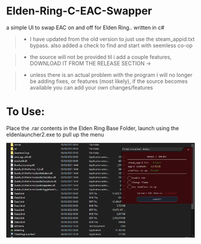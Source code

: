 # Elden-Ring-C-EAC-Swapper
a simple UI to swap EAC on and off for Elden Ring.. written in c#

> - I have updated from the old version to just use the steam_appid.txt bypass. also added a check to find and start with seemless co-op

> - the source will not be provided til i add a couple features, DOWNLOAD IT FROM THE RELEASE SECTION ->

> - unless there is an actual problem with the program i will no longer be adding fixes, or features (most likely), if the source becomes available you can add your own changes/features

# To Use:
Place the .rar contents in the Elden Ring Base Folder, launch using the eldenlauncher2.exe to pull up the menu

![Screenshot](screenshot.PNG)
